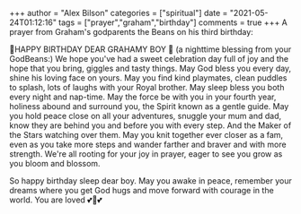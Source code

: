 +++
author = "Alex Bilson"
categories = ["spiritual"]
date = "2021-05-24T01:12:16"
tags = ["prayer","graham","birthday"]
comments = true
+++
A prayer from Graham's godparents the Beans on his third birthday:

🎉HAPPY BIRTHDAY DEAR GRAHAMY BOY 🎊 (a nighttime blessing from your GodBeans:) We hope you've had a sweet celebration day full of joy and the hope that you bring, giggles and tasty things. May God bless you every day, shine his loving face on yours. May you find kind playmates, clean puddles to splash, lots of laughs with your Royal brother. May sleep bless you both every night and nap-time. May the force be with you in your fourth year, holiness abound and surround you, the Spirit known as a gentle guide. May you hold peace close on all your adventures, snuggle your mum and dad, know they are behind you and before you with every step. And the Maker of the Stars watching over them. May you knit together ever closer as a fam, even as you take more steps and wander farther and braver and with more strength. We're all rooting for your joy in prayer, eager to see you grow as you bloom and blossom.

So happy birthday sleep dear boy. May you awake in peace, remember your dreams where you get God hugs and move forward with courage in the world. You are loved 💕💞💕

